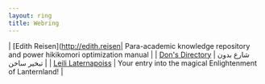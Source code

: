 ```yaml
---
layout: ring
title: Webring
---
```


| [Edith Reisen](http://edith.reisen| Para-academic knowledge repository and power hikikomori optimization manual |
| [Don's Directory](http://dons.directory/) | شارع بدون تبخير ساخن |
| [Leili Laternapoiss](https://leili.netlify.app/) | Your entry into the magical Enlightenment of Lanternland! |